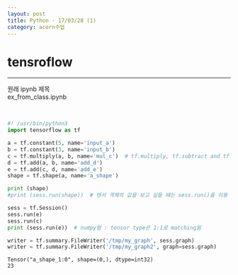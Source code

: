 ```yaml
---
layout: post
title: Python - 17/03/28 (1)
category: acorn수업
---
```


# tensroflow

---

원래 ipynb 제목  
ex_from_class.ipynb  

<br>

```python
#! /usr/bin/python3
import tensorflow as tf

a = tf.constant(5, name='input_a')
b = tf.constant(3, name='input_b')
c = tf.multiply(a, b, name='mul_c')  # tf.multiply, tf.subtract and tf.negative
d = tf.add(a, b, name='add_d')
e = tf.add(c, d, name='add_e')
shape = tf.shape(a, name='a_shape')

print (shape)
#print (sess.run(shape))  # 텐서 객체의 값을 보고 싶을 때는 sess.run()을 이용

sess = tf.Session()
sess.run(e)
sess.run(c)
print (sess.run(e))  # numpy형 : tensor type은 1:1로 matching됨

writer = tf.summary.FileWriter('/tmp/my_graph', sess.graph)
writer = tf.summary.FileWriter('/tmp/my_graph2', graph=sess.graph)
```

    Tensor("a_shape_1:0", shape=(0,), dtype=int32)
    23
